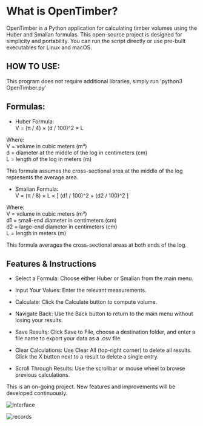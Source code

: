 # What is OpenTimber?

  OpenTimber is a Python application for calculating timber volumes using the Huber and Smalian formulas.
  This open-source project is designed for simplicity and portability.
  You can run the script directly or use pre-built executables for Linux and macOS.


## HOW TO USE:
  This program does not require additional libraries, simply run 'python3 OpenTimber.py'

## Formulas:
  - Huber Formula:  
    V = (π / 4) × (d / 100)^2 × L

  Where:  
    V = volume in cubic meters (m³)  
    d = diameter at the middle of the log in centimeters (cm)  
    L = length of the log in meters (m)  

  This formula assumes the cross-sectional area at the middle of the log represents the average area.  


  - Smalian Formula:  
    V = (π / 8) × L × [ (d1 / 100)^2 + (d2 / 100)^2 ]  

  Where:  
    V = volume in cubic meters (m³)  
    d1 = small-end diameter in centimeters (cm)  
    d2 = large-end diameter in centimeters (cm)  
    L = length in meters (m)  

  This formula averages the cross-sectional areas at both ends of the log.

## Features & Instructions

  - Select a Formula:
  Choose either Huber or Smalian from the main menu.
  
  - Input Your Values:
  Enter the relevant measurements.
  
  - Calculate:
  Click the Calculate button to compute volume.
  
  - Navigate Back:
  Use the Back button to return to the main menu without losing your results.

  - Save Results:
  Click Save to File, choose a destination folder, and enter a file name to export your data as a .csv file.

  - Clear Calculations:
  Use Clear All (top-right corner) to delete all results.
  Click the X button next to a result to delete a single entry.

  - Scroll Through Results:
  Use the scrollbar or mouse wheel to browse previous calculations.

  This is an on-going project. 
  New features and improvements will be developed continuously.


![Interface](https://github.com/user-attachments/assets/c618b767-3bce-4c15-8ec8-43f6f38afb30)


![records](https://github.com/user-attachments/assets/186014b5-59c4-44fb-b13d-0d2d52f334e2)
